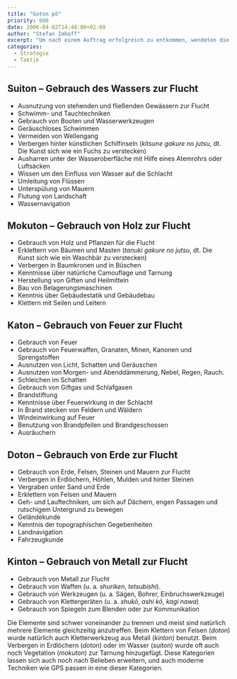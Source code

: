 ```yaml
---
title: "Goton pō"
priority: 600
date: 2006-04-02T14:48:00+02:00
author: "Stefan Imhoff"
excerpt: "Um nach einem Auftrag erfolgreich zu entkommen, wendeten die Ninja das Goton pō an, die fünf Fluchtmethoden, unter Zuhilfenahme der fünf Elemente. Sie beruhen auf dem daoistischen Prinzip des Gogyō. Der Ninja benutzt dabei Wasser, Holz, Feuer, Erde und Metall um seine Flucht vorzubereiten und durchzuführen."
categories:
  - Strategie
  - Taktik
---
```


## Suiton – Gebrauch des Wassers zur Flucht

- Ausnutzung von stehenden und fließenden Gewässern zur Flucht
- Schwimm- und Tauchtechniken
- Gebrauch von Booten und Wasserwerkzeugen
- Geräuschloses Schwimmen
- Vermeiden von Wellengang
- Verbergen hinter künstlichen Schilfinseln (_kitsune gakure no jutsu_, dt. Die Kunst sich wie ein Fuchs zu verstecken)
- Ausharren unter der Wasseroberfläche mit Hilfe eines Atemrohrs oder Luftsäcken
- Wissen um den Einfluss von Wasser auf die Schlacht
- Umleitung von Flüssen
- Unterspülung von Mauern
- Flutung von Landschaft
- Wassernavigation

## Mokuton – Gebrauch von Holz zur Flucht

- Gebrauch von Holz und Pflanzen für die Flucht
- Erklettern von Bäumen und Masten (_tanuki gakure no jutsu_, dt. Die Kunst sich wie ein Waschbär zu verstecken)
- Verbergen in Baumkronen und in Büschen
- Kenntnisse über natürliche Camouflage und Tarnung
- Herstellung von Giften und Heilmitteln
- Bau von Belagerungsmaschinen
- Kenntnis über Gebäudestatik und Gebäudebau
- Klettern mit Seilen und Leitern

## Katon – Gebrauch von Feuer zur Flucht

- Gebrauch von Feuer
- Gebrauch von Feuerwaffen, Granaten, Minen, Kanonen und Sprengstoffen
- Ausnutzen von Licht, Schatten und Geräuschen
- Ausnutzen von Morgen- und Abenddämmerung, Nebel, Regen, Rauch.
- Schleichen im Schatten
- Gebrauch von Giftgas und Schlafgasen
- Brandstiftung
- Kenntnisse über Feuerwirkung in der Schlacht
- In Brand stecken von Feldern und Wäldern
- Windeinwirkung auf Feuer
- Benutzung von Brandpfeilen und Brandgeschossen
- Ausräuchern

## Doton – Gebrauch von Erde zur Flucht

- Gebrauch von Erde, Felsen, Steinen und Mauern zur Flucht
- Verbergen in Erdlöchern, Höhlen, Mulden und hinter Steinen
- Vergraben unter Sand und Erde
- Erklettern von Felsen und Mauern
- Geh- und Lauftechniken, um sich auf Dächern, engen Passagen und rutschigem Untergrund zu bewegen
- Geländekunde
- Kenntnis der topographischen Gegebenheiten
- Landnavigation
- Fahrzeugkunde

## Kinton – Gebrauch von Metall zur Flucht

- Gebrauch von Metall zur Flucht
- Gebrauch von Waffen (u. a. _shuriken_, _tetsubishi_).
- Gebrauch von Werkzeugen (u. a. Sägen, Bohrer, Einbruchswerkzeuge)
- Gebrauch von Klettergeräten (u. a. _shukō_, _ashi kō_, _kagi nawa_)
- Gebrauch von Spiegeln zum Blenden oder zur Kommunikation

Die Elemente sind schwer voneinander zu trennen und meist sind natürlich mehrere Elemente gleichzeitig anzutreffen. Beim Klettern von Felsen (_doton_) wurde natürlich auch Kletterwerkzeug aus Metall (_kinton_) benutzt. Beim Verbergen in Erdlöchern (_doton_) oder im Wasser (_suiton_) wurde oft auch noch Vegetation (_mokuton_) zur Tarnung hinzugefügt. Diese Kategorien lassen sich auch noch nach Belieben erweitern, und auch moderne Techniken wie GPS passen in eine dieser Kategorien.
